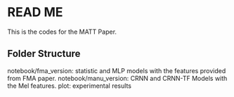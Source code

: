 # READ ME

This is the codes for the MATT Paper.

## Folder Structure
notebook/fma_version: statistic and MLP models with the features provided from FMA paper.
notebook/manu_version: CRNN and CRNN-TF Models with the Mel features.
plot: experimental results
